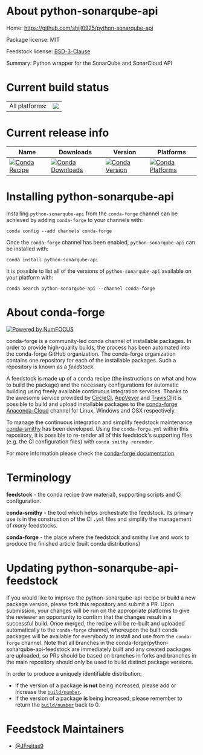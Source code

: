 About python-sonarqube-api
==========================

Home: https://github.com/shijl0925/python-sonarqube-api

Package license: MIT

Feedstock license: [BSD-3-Clause](https://github.com/conda-forge/python-sonarqube-api-feedstock/blob/master/LICENSE.txt)

Summary: Python wrapper for the SonarQube and SonarCloud API

Current build status
====================


<table><tr><td>All platforms:</td>
    <td>
      <a href="https://dev.azure.com/conda-forge/feedstock-builds/_build/latest?definitionId=11200&branchName=master">
        <img src="https://dev.azure.com/conda-forge/feedstock-builds/_apis/build/status/python-sonarqube-api-feedstock?branchName=master">
      </a>
    </td>
  </tr>
</table>

Current release info
====================

| Name | Downloads | Version | Platforms |
| --- | --- | --- | --- |
| [![Conda Recipe](https://img.shields.io/badge/recipe-python--sonarqube--api-green.svg)](https://anaconda.org/conda-forge/python-sonarqube-api) | [![Conda Downloads](https://img.shields.io/conda/dn/conda-forge/python-sonarqube-api.svg)](https://anaconda.org/conda-forge/python-sonarqube-api) | [![Conda Version](https://img.shields.io/conda/vn/conda-forge/python-sonarqube-api.svg)](https://anaconda.org/conda-forge/python-sonarqube-api) | [![Conda Platforms](https://img.shields.io/conda/pn/conda-forge/python-sonarqube-api.svg)](https://anaconda.org/conda-forge/python-sonarqube-api) |

Installing python-sonarqube-api
===============================

Installing `python-sonarqube-api` from the `conda-forge` channel can be achieved by adding `conda-forge` to your channels with:

```
conda config --add channels conda-forge
```

Once the `conda-forge` channel has been enabled, `python-sonarqube-api` can be installed with:

```
conda install python-sonarqube-api
```

It is possible to list all of the versions of `python-sonarqube-api` available on your platform with:

```
conda search python-sonarqube-api --channel conda-forge
```


About conda-forge
=================

[![Powered by NumFOCUS](https://img.shields.io/badge/powered%20by-NumFOCUS-orange.svg?style=flat&colorA=E1523D&colorB=007D8A)](http://numfocus.org)

conda-forge is a community-led conda channel of installable packages.
In order to provide high-quality builds, the process has been automated into the
conda-forge GitHub organization. The conda-forge organization contains one repository
for each of the installable packages. Such a repository is known as a *feedstock*.

A feedstock is made up of a conda recipe (the instructions on what and how to build
the package) and the necessary configurations for automatic building using freely
available continuous integration services. Thanks to the awesome service provided by
[CircleCI](https://circleci.com/), [AppVeyor](https://www.appveyor.com/)
and [TravisCI](https://travis-ci.com/) it is possible to build and upload installable
packages to the [conda-forge](https://anaconda.org/conda-forge)
[Anaconda-Cloud](https://anaconda.org/) channel for Linux, Windows and OSX respectively.

To manage the continuous integration and simplify feedstock maintenance
[conda-smithy](https://github.com/conda-forge/conda-smithy) has been developed.
Using the ``conda-forge.yml`` within this repository, it is possible to re-render all of
this feedstock's supporting files (e.g. the CI configuration files) with ``conda smithy rerender``.

For more information please check the [conda-forge documentation](https://conda-forge.org/docs/).

Terminology
===========

**feedstock** - the conda recipe (raw material), supporting scripts and CI configuration.

**conda-smithy** - the tool which helps orchestrate the feedstock.
                   Its primary use is in the construction of the CI ``.yml`` files
                   and simplify the management of *many* feedstocks.

**conda-forge** - the place where the feedstock and smithy live and work to
                  produce the finished article (built conda distributions)


Updating python-sonarqube-api-feedstock
=======================================

If you would like to improve the python-sonarqube-api recipe or build a new
package version, please fork this repository and submit a PR. Upon submission,
your changes will be run on the appropriate platforms to give the reviewer an
opportunity to confirm that the changes result in a successful build. Once
merged, the recipe will be re-built and uploaded automatically to the
`conda-forge` channel, whereupon the built conda packages will be available for
everybody to install and use from the `conda-forge` channel.
Note that all branches in the conda-forge/python-sonarqube-api-feedstock are
immediately built and any created packages are uploaded, so PRs should be based
on branches in forks and branches in the main repository should only be used to
build distinct package versions.

In order to produce a uniquely identifiable distribution:
 * If the version of a package **is not** being increased, please add or increase
   the [``build/number``](https://docs.conda.io/projects/conda-build/en/latest/resources/define-metadata.html#build-number-and-string).
 * If the version of a package **is** being increased, please remember to return
   the [``build/number``](https://docs.conda.io/projects/conda-build/en/latest/resources/define-metadata.html#build-number-and-string)
   back to 0.

Feedstock Maintainers
=====================

* [@JFreitas9](https://github.com/JFreitas9/)

